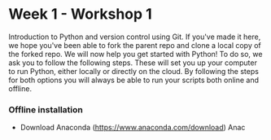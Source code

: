 # Week 1 - Workshop 1
Introduction to Python and version control using Git. If you've made it here, we hope you've been able to fork the parent repo and clone a local copy of the forked repo. We will now help you get started with Python! To do so, we ask you to follow the following steps. These will set you up your computer to run Python, either locally or directly on the cloud. By following the steps for both options you will always be able to run your scripts both online and offline.

### Offline installation
* Download Anaconda (<https://www.anaconda.com/download>)
  Anac
